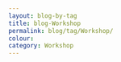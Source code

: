 ```yaml
---
layout: blog-by-tag
title: blog-Workshop
permalink: blog/tag/Workshop/
colour:
category: Workshop
---
```

